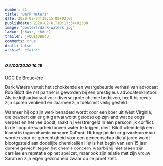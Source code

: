 ```yaml
---
number: 31
title: "Dark Waters"
date: 2020-02-04T19:15:00+02:00
publishdate: 2020-02-01T10:17:54+02:00
image: "posters/dark-waters.jpg"
leden: ["has", "bdu"]
trailer: jvQUIt0BWcU
comments: true
draft: false
archief: "false"
---
```


##### 04/02/2020 19:15

UGC De Brouckère

Dark Waters vertelt het schokkende en waargebeurde verhaal van advocaat
Rob Bilott die net partner is geworden bij een prestigieus advocatenkantoor.
Als bedrijfsadvocaat voor diverse grote chemie bedrijven, heeft hij reeds
zijn sporen verdiend en daarmee zijn toekomst veilig gesteld. 
<!--more-->
Wanneer hij
op zijn werk benaderd wordt door een boer uit West Virginia, die beweert
dat er giftig afval wordt geloosd op zijn land wat de oogst verpest en het
vee doodt, raakt hij verstrengeld in een persoonlijk conflict. In de hoop
de waarheid boven water te krijgen, dient Bilott uiteindelijk een klacht
in tegen chemie concern DuPont. Hij begrijpt dat er gevochten moet worden
voor de gerechtigheid voor een gemeenschap die al jaren wordt blootgesteld
aan dodelijke chemicaliën Het is het begin van een 15 jaar durend gevecht
tegen het chemie concern, waarbij hij niet alleen zijn carrière en reputatie
op het spel zet, maar ook zijn relatie met zijn vrouw Sarah en zijn eigen
gezondheid zwaar op de proef stelt.
